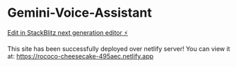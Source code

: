 # Gemini-Voice-Assistant

[Edit in StackBlitz next generation editor ⚡️](https://stackblitz.com/~/github.com/SaharshPamecha/Gemini-Voice-Assistant)

This site has been successfully deployed over netlify server! You can view it at: https://rococo-cheesecake-495aec.netlify.app
